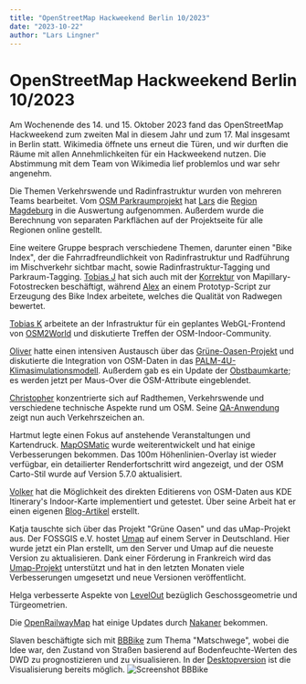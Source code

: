 ```yaml
---
title: "OpenStreetMap Hackweekend Berlin 10/2023"
date: "2023-10-22"
author: "Lars Lingner"
---
```

# OpenStreetMap Hackweekend Berlin 10/2023

Am Wochenende des 14. und 15. Oktober 2023 fand das OpenStreetMap Hackweekend zum zweiten Mal in diesem Jahr und zum 17. Mal insgesamt in Berlin statt. Wikimedia öffnete uns erneut die Türen, und wir durften die Räume mit allen Annehmlichkeiten für ein Hackweekend nutzen. Die Abstimmung mit dem Team von Wikimedia lief problemlos und war sehr angenehm.

Die Themen Verkehrswende und Radinfrastruktur wurden von mehreren Teams bearbeitet. Vom [OSM Parkraumprojekt](https://parkraum.osm-verkehrswende.org/) hat [Lars](https://www.openstreetmap.org/user/gislars) die [Region Magdeburg](https://parkraum.osm-verkehrswende.org/regions/magdeburg/) in die Auswertung aufgenommen. Außerdem wurde die Berechnung von separaten Parkflächen auf der Projektseite für alle Regionen online gestellt.

Eine weitere Gruppe besprach verschiedene Themen, darunter einen "Bike Index", der die Fahrradfreundlichkeit von Radinfrastruktur und Radführung im Mischverkehr sichtbar macht, sowie Radinfrastruktur-Tagging und Parkraum-Tagging. [Tobias J](https://www.openstreetmap.org/user/tordans) hat sich auch mit der [Korrektur](https://forum.mapillary.com/t/change-date-of-pictures/3293/22?u=tordans) von Mapillary-Fotostrecken beschäftigt, während [Alex](https://wiki.openstreetmap.org/wiki/User:Supaplex030) an einem Prototyp-Script zur Erzeugung des Bike Index arbeitete, welches die Qualität von Radwegen bewertet.

[Tobias K](https://wiki.openstreetmap.org/wiki/User:Tordanik) arbeitete an der Infrastruktur für ein geplantes WebGL-Frontend von [OSM2World](https://osm2world.org/) und diskutierte Treffen der OSM-Indoor-Community.

[Oliver](https://wiki.openstreetmap.org/wiki/User:Olr) hatte einen intensiven Austausch über das [Grüne-Oasen-Projekt](https://www.fossgis.de/aktivit%C3%A4ten/grueneoasen/) und diskutierte die Integration von OSM-Daten in das [PALM-4U-Klimasimulationsmodell](https://www.dwd.de/DE/leistungen/palm4u/palm4u.html). Außerdem gab es ein Update der [Obstbaumkarte](https://obstbaumkarte.de/#map=20/1484586.69/6887994.56/0); es werden jetzt per Maus-Over die OSM-Attribute eingeblendet.

[Christopher](https://wiki.openstreetmap.org/wiki/User:Christopher) konzentrierte sich auf Radthemen, Verkehrswende und verschiedene technische Aspekte rund um OSM. Seine [QA-Anwendung](https://cycling-qa.lorenz.lu/) zeigt nun auch Verkehrszeichen an.

Hartmut legte einen Fokus auf anstehende Veranstaltungen und Kartendruck. [MapOSMatic](https://print.get-map.org/) wurde weiterentwickelt und hat einige Verbesserungen bekommen. Das 100m Höhenlinien-Overlay ist wieder verfügbar, ein detailierter Renderfortschritt wird angezeigt, und der OSM Carto-Stil wurde auf Version 5.7.0 aktualisiert.

[Volker](https://floss.social/@VolkerKrause) hat die Möglichkeit des direkten Editierens von OSM-Daten aus KDE Itinerary's Indoor-Karte implementiert und getestet. Über seine Arbeit hat er einen eigenen [Blog-Artikel](https://volkerkrause.eu/2023/10/21/osm-hack-weekend-berlin-october-2023.html) erstellt.

Katja tauschte sich über das Projekt "Grüne Oasen" und das uMap-Projekt aus. Der FOSSGIS e.V. hostet [Umap](https://umap.openstreetmap.de/) auf einem Server in Deutschland. Hier wurde jetzt ein Plan erstellt, um den Server und Umap auf die neueste Version zu aktualisieren. Dank einer Förderung in Frankreich wird das [Umap-Projekt](https://github.com/umap-project/umap) unterstützt und hat in den letzten Monaten viele Verbesserungen umgesetzt und neue Versionen veröffentlicht.

Helga verbesserte Aspekte von [LevelOut](https://github.com/bauinformatik/levelout) bezüglich Geschossgeometrie und Türgeometrien.

Die [OpenRailwayMap](https://www.openrailwaymap.org/) hat einige Updates durch [Nakaner](https://www.openstreetmap.org/user/Nakaner) bekommen.

Slaven beschäftigte sich mit [BBBike](https://www.bbbike.org) zum Thema "Matschwege", wobei die Idee war, den Zustand von Straßen basierend auf Bodenfeuchte-Werten des DWD zu prognostizieren und zu visualisieren. In der [Desktopversion](https://www.bbbike.org/tools.html) ist die Visualisierung bereits möglich. ![Screenshot BBBike](/news/images/2023_10_22_screenshot_bbbike_matchwege.png)



